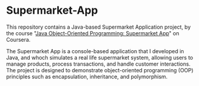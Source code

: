 # Supermarket-App

This repository contains a Java-based Supermarket Application project, by the course "[Java Object-Oriented Programming: Supermarket App](https://www.coursera.org/learn/java-oop-supermarket-app/home/week/1)" on Coursera.

The Supermarket App is a console-based application that I developed in Java, and whoch simulates a real life supermarket system, allowing users to manage products, process transactions, and handle customer interactions. The project is designed to demonstrate object-oriented programming (OOP) principles such as encapsulation, inheritance, and polymorphism.
